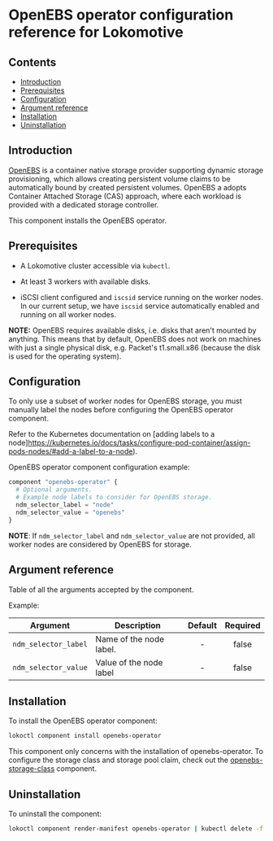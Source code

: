 # OpenEBS operator configuration reference for Lokomotive

## Contents

* [Introduction](#introduction)
* [Prerequisites](#prerequisites)
* [Configuration](#configuration)
* [Argument reference](#argument-reference)
* [Installation](#installation)
* [Uninstallation](#uninstallation)

## Introduction

[OpenEBS](https://docs.openebs.io/) is a container native storage provider supporting dynamic
storage provisioning, which allows creating persistent volume claims to be automatically bound by
created persistent volumes. OpenEBS a adopts Container Attached Storage (CAS) approach, where each
workload is provided with a dedicated storage controller.

This component installs the OpenEBS operator.

## Prerequisites

* A Lokomotive cluster accessible via `kubectl`.

* At least 3 workers with available disks.

* iSCSI client configured and `iscsid` service running on the worker nodes. In our current setup, we
  have `iscsid` service automatically enabled and running on all worker nodes.

**NOTE:** OpenEBS requires available disks, i.e. disks that aren't mounted by anything. This means
that by default, OpenEBS does not work on machines with just a single physical disk, e.g. Packet's
t1.small.x86 (because the disk is used for the operating system).

## Configuration

To only use a subset of worker nodes for OpenEBS storage, you must manually label the nodes before
configuring the OpenEBS operator component.

Refer to the Kubernetes documentation on [adding labels to a
node]https://kubernetes.io/docs/tasks/configure-pod-container/assign-pods-nodes/#add-a-label-to-a-node).

OpenEBS operator component configuration example:

```tf
component "openebs-operator" {
  # Optional arguments.
  # Example node labels to consider for OpenEBS storage.
  ndm_selector_label = "node"
  ndm_selector_value = "openebs"
}
```

**NOTE**: If `ndm_selector_label` and `ndm_selector_value` are not provided, all worker nodes are
considered by OpenEBS for storage.

## Argument reference

Table of all the arguments accepted by the component.

Example:

| Argument             | Description              | Default | Required |
|----------------------|------------------------- |:-------:|:--------:|
| `ndm_selector_label` | Name of the node label.  | -       | false    |
| `ndm_selector_value` | Value of the node label  | -       | false    |

## Installation

To install the OpenEBS operator component:

```bash
lokoctl component install openebs-operator
```

This component only concerns with the installation of openebs-operator. To configure the storage
class and storage pool claim, check out the [openebs-storage-class](openebs-storage-class.md)
component.

## Uninstallation

To uninstall the component:

```bash
lokoctl component render-manifest openebs-operator | kubectl delete -f -
```
